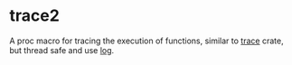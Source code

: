 # trace2

A proc macro for tracing the execution of functions, similar to [trace](https://docs.rs/trace/) crate, but thread safe and use [log](https://docs.rs/log/).
